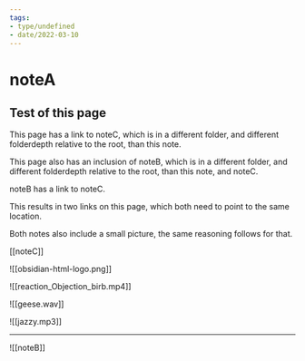 ```yaml
---
tags:
- type/undefined
- date/2022-03-10
---
```


# noteA
## Test of this page
This page has a link to noteC, which is in a different folder, and different folderdepth relative to the root, than this note.

This page also has an inclusion of noteB, which is in a different folder, and different folderdepth relative to the root, than this note, and noteC.

noteB has a link to noteC. 

This results in two links on this page, which both need to point to the same location.

Both notes also include a small picture, the same reasoning follows for that.

[[noteC]]

![[obsidian-html-logo.png]]

![[reaction_Objection_birb.mp4]]

![[geese.wav]]

![[jazzy.mp3]]

----

![[noteB]]